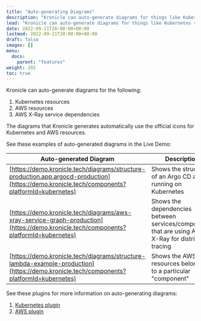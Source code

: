 ```yaml
---
title: "Auto-generating Diagrams"
description: "Kronicle can auto-generate diagrams for things like Kubernetes resources, AWS resources, AWS X-ray service dependencies etc."
lead: "Kronicle can auto-generate diagrams for things like Kubernetes resources, AWS resources, AWS X-ray service dependencies etc."
date: 2022-09-21T20:00:00+00:00
lastmod: 2022-09-21T20:00:00+00:00
draft: false
images: []
menu:
  docs:
    parent: "features"
weight: 202
toc: true
---
```


Kronicle can auto-generate diagrams for the following:

1. Kubernetes resources
2. AWS resources
3. AWS X-Ray service dependencies

The diagrams that Kronicle generates automatically use the official icons for Kubernetes and AWS resources.

See these examples of auto-generated diagrams in the Live Demo:

| Auto-generated Diagram                                                         | Description                                                                                         |
|--------------------------------------------------------------------------------|-----------------------------------------------------------------------------------------------------|
| [https://demo.kronicle.tech/diagrams/structure-production.app.argocd-production](https://demo.kronicle.tech/components?platformId=kubernetes) | Shows the structure of an Argo CD app running on Kubernetes                                         |
| [https://demo.kronicle.tech/diagrams/aws-xray-service-graph-production](https://demo.kronicle.tech/components?platformId=kubernetes)          | Shows the dependencies between services/components that are using AWS X-Ray for distributed tracing |
| [https://demo.kronicle.tech/diagrams/structure-lambda-example-production](https://demo.kronicle.tech/components?platformId=kubernetes)        | Shows the AWS resources belonging to a particular "component"                                       |

See these plugins for more information on auto-generating diagrams:

1. [Kubernetes plugin](/docs/plugins/kubernetes/)
2. [AWS plugin](/docs/plugins/aws/)
